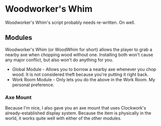 # Woodworker's Whim

Woodworker's Whim's script probably needs re-written. On well.

## Modules

Woodworker's Whim (or WoodWhim for short) allows the player to grab a nearby axe when chopping wood without one. Installing both won't cause any major conflict, but also won't do anything for you.

* Global Module - Allows you to borrow a nearby axe whenever you chop wood. It is not considered theft because you're putting it right back.
* Work Room Module - Only lets you do the above in the Work Room. My personal preference.

### Axe Mount

Because I'm nice, I also gave you an axe mount that uses Clockwork's already-established display system. Because the item is physically in the world, it works quite well with either of the other modules.
